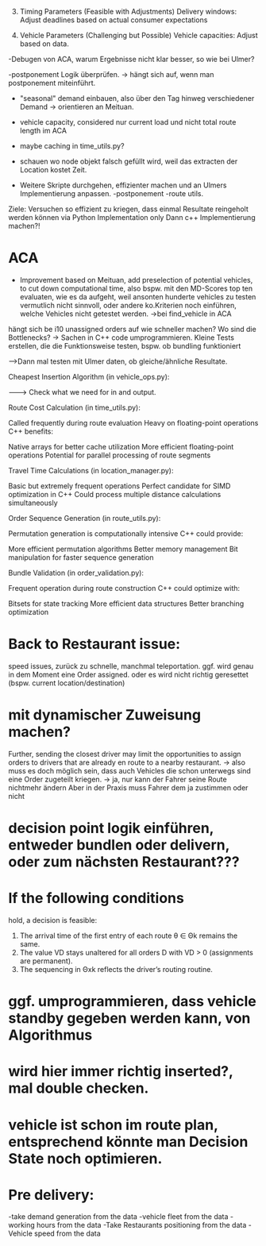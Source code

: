 3. Timing Parameters (Feasible with Adjustments)
Delivery windows: Adjust deadlines based on actual consumer expectations

4. Vehicle Parameters (Challenging but Possible)
Vehicle capacities: Adjust based on data.


-Debugen von ACA, warum Ergebnisse nicht klar besser, so wie bei Ulmer?

-postponement Logik überprüfen. -> hängt sich auf, wenn man postponement miteinführt. 

- "seasonal" demand einbauen, also über den Tag hinweg verschiedener Demand -> orientieren an Meituan.
- vehicle capacity, considered nur current load und nicht total route length im ACA
- maybe caching in time_utils.py?
- schauen wo node objekt falsch gefüllt wird, weil das extracten der Location kostet Zeit.

- Weitere Skripte durchgehen, effizienter machen und an Ulmers Implementierung anpassen.
    -postponement
    -route utils.


Ziele:
Versuchen so effizient zu kriegen, dass einmal Resultate reingeholt werden können via Python Implementation only
Dann c++ Implementierung machen?!


# ACA
- Improvement based on Meituan, add preselection of potential vehicles, to cut down computational time, also bspw. mit den MD-Scores top ten evaluaten, wie es da aufgeht, weil ansonten hunderte vehicles zu testen vermutlich nicht sinnvoll, oder andere ko.Kriterien noch einführen, welche Vehicles nicht getestet werden. ->bei find_vehicle in ACA

hängt sich be i10 unassigned orders auf
wie schneller machen? Wo sind die Bottlenecks? -> Sachen in C++ code umprogrammieren.
Kleine Tests erstellen, die die Funktionsweise testen, bspw. ob bundling funktioniert


-->Dann mal testen mit Ulmer daten, ob gleiche/ähnliche Resultate.


Cheapest Insertion Algorithm (in vehicle_ops.py):

---> Check what we need for in and output.


Route Cost Calculation (in time_utils.py):

Called frequently during route evaluation
Heavy on floating-point operations
C++ benefits:

Native arrays for better cache utilization
More efficient floating-point operations
Potential for parallel processing of route segments




Travel Time Calculations (in location_manager.py):

Basic but extremely frequent operations
Perfect candidate for SIMD optimization in C++
Could process multiple distance calculations simultaneously


Order Sequence Generation (in route_utils.py):


Permutation generation is computationally intensive
C++ could provide:

More efficient permutation algorithms
Better memory management
Bit manipulation for faster sequence generation




Bundle Validation (in order_validation.py):


Frequent operation during route construction
C++ could optimize with:

Bitsets for state tracking
More efficient data structures
Better branching optimization
























# Back to Restaurant issue: 
speed issues, zurück zu schnelle, manchmal teleportation.
ggf. wird genau in dem Moment eine Order assigned. oder es wird nicht richtig geresettet (bspw. current location/destination)


# mit dynamischer Zuweisung machen?
Further, sending the closest driver may limit the opportunities to assign orders to drivers that are already en route to a
nearby restaurant.
-> also muss es doch möglich sein, dass auch Vehicles die schon unterwegs sind eine Order zugeteilt kriegen.
-> ja, nur kann der Fahrer seine Route nichtmehr ändern
Aber in der Praxis muss Fahrer dem ja zustimmen oder nicht


# decision point logik einführen, entweder bundlen oder delivern, oder zum nächsten Restaurant???
# If the following conditions
hold, a decision is feasible:
1. The arrival time of the first entry of each route
θ ∈ Θk remains the same.
2. The value VD stays unaltered for all orders D
with VD > 0 (assignments are permanent).
3. The sequencing in Θxk
reflects the driver’s routing routine.


# ggf. umprogrammieren, dass vehicle standby gegeben werden kann, von Algorithmus
# wird hier immer richtig inserted?, mal double checken.

# vehicle ist schon im route plan, entsprechend könnte man Decision State noch optimieren.

# Pre delivery: 
-take demand generation from the data
-vehicle fleet from the data
-working hours from the data
-Take Restaurants positioning from the data
-Vehicle speed from the data
